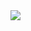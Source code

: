 <img align="right" src="https://github-readme-stats.vercel.app/api?username=kaixxx17&show_icons=true&icon_color=CE1D2D&text_color=718096&bg_color=ffffff&hide_title=true" />
